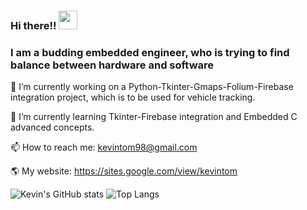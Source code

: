 ### Hi there!! <img src="https://raw.githubusercontent.com/MartinHeinz/MartinHeinz/master/wave.gif" width="30px">

### I am a budding embedded engineer, who is trying to find balance between hardware and software


🔭 I’m currently working on a Python-Tkinter-Gmaps-Folium-Firebase integration project, which is to be used for vehicle tracking.


🌱 I’m currently learning Tkinter-Firebase integration and Embedded C advanced concepts.


📫 How to reach me: kevintom98@gmail.com

🌎 My website: https://sites.google.com/view/kevintom


![Kevin's GitHub stats](https://github-readme-stats.vercel.app/api?username=kevintom98&show_icons=true&theme=default&hide=contribs)
![Top Langs](https://github-readme-stats.vercel.app/api/top-langs/?username=kevintom98&layout=compact)
